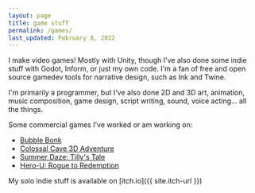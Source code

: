 ```yaml
---
layout: page
title: game stuff
permalink: /games/
last_updated: February 8, 2022
---
```


I make video games! Mostly with Unity, though I've also done some indie stuff with Godot, Inform, or just my own code. I'm a fan of free and open source gamedev tools for narrative design, such as Ink and Twine.

I'm primarily a programmer, but I've also done 2D and 3D art, animation, music composition, game design, script writing, sound, voice acting... all the things.

Some commercial games I've worked or am working on:

* [Bubble Bonk](http://bubblebonk.com)
* [Colossal Cave 3D Adventure](http://kensgame.com)
* [Summer Daze: Tilly's Tale](https://summerdazegame.com)
* [Hero-U: Rogue to Redemption](http://hero-u.com)

My solo indie stuff is available on [itch.io]({{ site.itch-url }})


